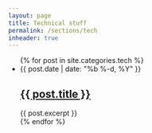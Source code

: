 ```yaml
---
layout: page
title: Technical stuff
permalink: /sections/tech
inheader: true
---
```


<ul class="post-list">
    {% for post in site.categories.tech %}
        <li>
            <span class="post-meta">{{ post.date | date: "%b %-d, %Y" }}</span>
            <h2>
                <a class="post-link" href="{{ post.url | prepend: site.baseurl }}">{{ post.title }}</a>
            </h2>
            {{ post.excerpt }}
        </li>
    {% endfor %}
</ul>
